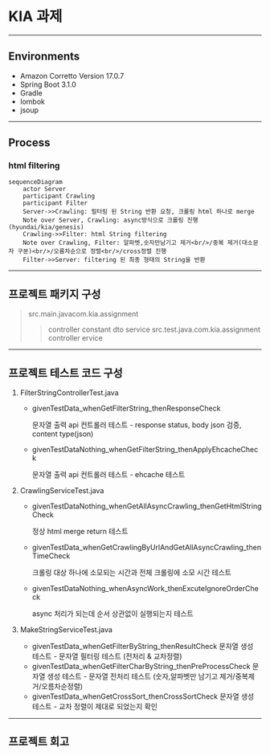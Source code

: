 # KIA 과제
---------------------------------------
## Environments
* Amazon Corretto Version 17.0.7
* Spring Boot 3.1.0
* Gradle
* lombok
* jsoup
---------------------------------------
## Process
### html filtering
```mermaid
sequenceDiagram
    actor Server
    participant Crawling
    participant Filter
    Server->>Crawling: 필터링 된 String 반환 요청, 크롤링 html 하나로 merge
    Note over Server, Crawling: async방식으로 크롤링 진행(hyundai/kia/genesis)  
    Crawling->>Filter: html String filtering
    Note over Crawling, Filter: 알파벳,숫자만남기고 제거<br/>/중복 제거(대소문자 구분)<br/>/오름차순으로 정렬<br/>/cross정렬 진행
    Filter->>Server: filtering 된 최종 형태의 String을 반환
```
---------------------------------------
## 프로젝트 패키지 구성
> src.main.javacom.kia.assignment
>	> controller
>	> constant
>	> dto
>	> service
> src.test.java.com.kia.assignment
>	> controller
>	> ervice
---------------------------------------
## 프로젝트 테스트 코드 구성 
1. FilterStringControllerTest.java
    * givenTestData_whenGetFilterString_thenResponseCheck
      
      문자열 출력 api 컨트롤러 테스트 - response status, body json 검증, content type(json)
      
    * givenTestDataNothing_whenGetFilterString_thenApplyEhcacheCheck
      
      문자열 출력 api 컨트롤러 테스트 - ehcache 테스트
      
3. CrawlingServiceTest.java
    * givenTestDataNothing_whenGetAllAsyncCrawling_thenGetHtmlStringCheck
      
      정상 html merge return 테스트
      
    * givenTestData_whenGetCrawlingByUrlAndGetAllAsyncCrawling_thenTimeCheck
      
      크롤링 대상 하나에 소모되는 시간과 전체 크롤링에 소모 시간 테스트
      
    * givenTestDataNothing_whenAsyncWork_thenExcuteIgnoreOrderCheck
      
      async 처리가 되는데 순서 상관없이 실행되는지 테스트
      
4. MakeStringServiceTest.java
    * givenTestData_whenGetFilterByString_thenResultCheck
      문자열 생성 테스트 - 문자열 필터링 테스트 (전처리 & 교차정렬)
    * givenTestData_whenGetFilterCharByString_thenPreProcessCheck
      문자열 생성 테스트 - 문자열 전처리 테스트 (숫자,알파벳만 남기고 제거/중복제거/오름차순정렬)
    * givenTestData_whenGetCrossSort_thenCrossSortCheck
      문자열 생성 테스트 - 교차 정렬이 제대로 되었는지 확인
---------------------------------------
## 프로젝트 회고
